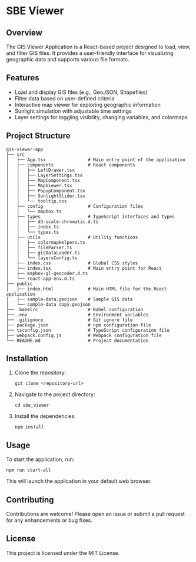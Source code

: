 # SBE Viewer

## Overview
The GIS Viewer Application is a React-based project designed to load, view, and filter GIS files. It provides a user-friendly interface for visualizing geographic data and supports various file formats.

## Features
- Load and display GIS files (e.g., GeoJSON, Shapefiles)
- Filter data based on user-defined criteria
- Interactive map viewer for exploring geographic information
- Sunlight simulation with adjustable time settings
- Layer settings for toggling visibility, changing variables, and colormaps

## Project Structure
```
gis-viewer-app
├── src
│   ├── App.tsx                # Main entry point of the application
│   ├── components             # React components
│   │   ├── LeftDrawer.tsx
│   │   ├── LayerSettings.tsx
│   │   ├── MapComponent.tsx
│   │   ├── MapViewer.tsx
│   │   ├── PopupComponent.tsx
│   │   ├── SunlightSlider.tsx
│   │   └── tooltip.css
│   ├── config                 # Configuration files
│   │   └── mapbox.ts
│   ├── types                  # TypeScript interfaces and types
│   │   ├── d3-scale-chromatic.d.ts
│   │   ├── index.ts
│   │   └── types.ts
│   ├── utils                  # Utility functions
│   │   ├── colormapHelpers.ts
│   │   ├── fileParser.ts
│   │   ├── gisDataLoader.ts
│   │   └── layersConfig.ts
│   ├── index.css              # Global CSS styles
│   ├── index.tsx              # Main entry point for React
│   ├── mapbox-gl-geocoder.d.ts
│   └── react-app-env.d.ts
├── public
│   ├── index.html             # Main HTML file for the React application
│   ├── sample-data.geojson    # Sample GIS data
│   └── sample-data copy.geojson
├── .babelrc                   # Babel configuration
├── .env                       # Environment variables
├── .gitignore                 # Git ignore file
├── package.json               # npm configuration file
├── tsconfig.json              # TypeScript configuration file
├── webpack.config.js          # Webpack configuration file
└── README.md                  # Project documentation
```

## Installation
1. Clone the repository:
   ```
   git clone <repository-url>
   ```
2. Navigate to the project directory:
   ```
   cd sbe_viewer
   ```
3. Install the dependencies:
   ```
   npm install
   ```

## Usage
To start the application, run:
```
npm run start-all
```
This will launch the application in your default web browser.

## Contributing
Contributions are welcome! Please open an issue or submit a pull request for any enhancements or bug fixes.

## License
This project is licensed under the MIT License.